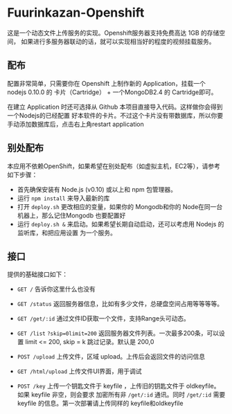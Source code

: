 Fuurinkazan-Openshift
=================================

这是一个动态文件上传服务的实现。Openshift服务器支持免费高达 1GB 的存储空间，
如果进行多服务器联动的话，就可以实现相当好的程度的视频挂载服务。

配布
--------------
配置非常简单，只需要你在 Openshift 上制作新的 Application，挂载一个 nodejs 0.10.0 的
卡片（Cartridge） + 一个MongoDB2.4 的 Cartridge即可。

在建立 Application 时还可选择从 Github 本项目直接导入代码。这样做你会得到一个Nodejs的已经配置
好本软件的卡片。不过这个卡片没有带数据库，所以你要手动添加数据库后，点击右上角restart application

别处配布
--------------
本应用不依赖OpenShift，如果希望在别处配布（如虚拟主机，EC2等），请参考如下步骤：

- 首先确保安装有 Node.js (v0.10) 或以上和 npm 包管理器。
- 运行 `npm install` 来导入最新的库
- 打开 `deploy.sh` 更改相应的变量，如果你的 Mongodb和你的 Node在同一台机器上，那么记住Mongodb
也要配置好
- 运行 `deploy.sh &` 来启动。如果希望长期自动启动，还可以考虑用 Nodejs 的监听库，和把应用设置
为一个服务。

接口
--------------
提供的基础接口如下：

- `GET /`
	告诉你这里什么也没有

- `GET /status`
	返回服务器信息，比如有多少文件，总硬盘空间占用等等等等。
	
- `GET /get/:id`
	通过文件ID获取一个文件，支持Range头可动态。

- `GET /list` `?skip=0limit=200`
	返回服务器文件列表。一次最多200条，可以设置 limit <= 200, skip = k 跳过记录。默认是 200,0

- `POST /upload`
	上传文件，区域 upload。上传后会返回文件的访问信息
	
- `GET /html/upload`
	上传文件UI界面，用于调试

- `POST /key`
	上传一个钥匙文件于 keyfile ，上传旧的钥匙文件于 oldkeyfile。如果 keyfile 非空，则会要求
	加密所有非 `/get/:id` 通讯。同时 `/get/:id` 需要 keyfile 的信息。第一次部署请上传同样的
	keyfile和oldkeyfile
